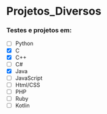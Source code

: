 # Projetos_Diversos

### Testes e projetos em:

- [ ] Python
- [x] C
- [x] C++
- [ ] C#
- [x] Java
- [ ] JavaScript
- [ ] Html/CSS
- [ ] PHP
- [ ] Ruby
- [ ] Kotlin
